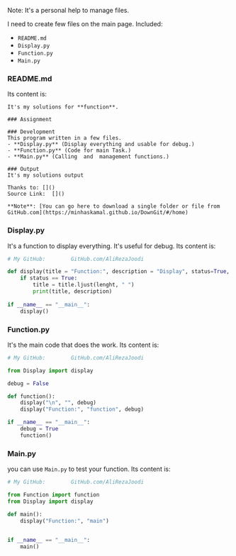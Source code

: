 Note: It's a personal help to manage files.

I need to create few files on the main page. Included:
- `README.md`
- `Display.py`
- `Function.py`
- `Main.py`

### README.md
Its content is:
```
It's my solutions for **function**.

### Assignment

### Development
This program written in a few files.
- **Display.py** (Display everything and usable for debug.)
- **Function.py** (Code for main Task.)
- **Main.py** (Calling  and  management functions.) 

### Output
It's my solutions output

Thanks to: []()  
Source Link:  []()

**Note**: [You can go here to download a single folder or file from GitHub.com](https://minhaskamal.github.io/DownGit/#/home)
```

### Display.py
It's a function to display everything. It's useful for debug.
Its content is:
```py
# My GitHub:  		GitHub.com/AliRezaJoodi

def display(title = "Function:", description = "Display", status=True, lenght=22):
    if status == True:
        title = title.ljust(lenght, " ")
        print(title, description)
        
if __name__ == "__main__":
    display()
```

### Function.py
It's the main code that does the work.
Its content is:
```py
# My GitHub:  		GitHub.com/AliRezaJoodi

from Display import display

debug = False

def function():
    display("\n", "", debug)
    display("Function:", "function", debug)

if __name__ == "__main__":
    debug = True
    function()
```
### Main.py
you can use `Main.py` to test your function.
Its content is:
```py
# My GitHub:  		GitHub.com/AliRezaJoodi

from Function import function
from Display import display

def main():
    display("Function:", "main")
    

if __name__ == "__main__":
    main()
```


